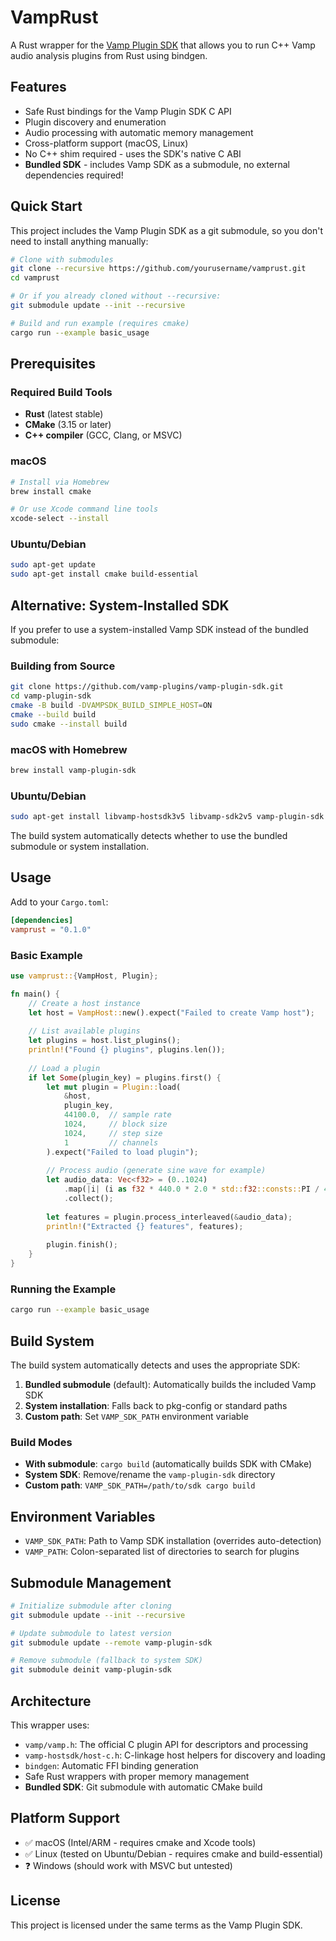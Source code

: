 # VampRust

A Rust wrapper for the [Vamp Plugin SDK](https://github.com/vamp-plugins/vamp-plugin-sdk) that allows you to run C++ Vamp audio analysis plugins from Rust using bindgen.

## Features

- Safe Rust bindings for the Vamp Plugin SDK C API
- Plugin discovery and enumeration
- Audio processing with automatic memory management
- Cross-platform support (macOS, Linux)
- No C++ shim required - uses the SDK's native C ABI
- **Bundled SDK** - includes Vamp SDK as a submodule, no external dependencies required!

## Quick Start

This project includes the Vamp Plugin SDK as a git submodule, so you don't need to install anything manually:

```bash
# Clone with submodules
git clone --recursive https://github.com/yourusername/vamprust.git
cd vamprust

# Or if you already cloned without --recursive:
git submodule update --init --recursive

# Build and run example (requires cmake)
cargo run --example basic_usage
```

## Prerequisites

### Required Build Tools

- **Rust** (latest stable)
- **CMake** (3.15 or later)
- **C++ compiler** (GCC, Clang, or MSVC)

### macOS
```bash
# Install via Homebrew
brew install cmake

# Or use Xcode command line tools
xcode-select --install
```

### Ubuntu/Debian
```bash
sudo apt-get update
sudo apt-get install cmake build-essential
```

## Alternative: System-Installed SDK

If you prefer to use a system-installed Vamp SDK instead of the bundled submodule:

### Building from Source
```bash
git clone https://github.com/vamp-plugins/vamp-plugin-sdk.git
cd vamp-plugin-sdk
cmake -B build -DVAMPSDK_BUILD_SIMPLE_HOST=ON
cmake --build build
sudo cmake --install build
```

### macOS with Homebrew
```bash
brew install vamp-plugin-sdk
```

### Ubuntu/Debian
```bash
sudo apt-get install libvamp-hostsdk3v5 libvamp-sdk2v5 vamp-plugin-sdk
```

The build system automatically detects whether to use the bundled submodule or system installation.

## Usage

Add to your `Cargo.toml`:

```toml
[dependencies]
vamprust = "0.1.0"
```

### Basic Example

```rust
use vamprust::{VampHost, Plugin};

fn main() {
    // Create a host instance
    let host = VampHost::new().expect("Failed to create Vamp host");
    
    // List available plugins
    let plugins = host.list_plugins();
    println!("Found {} plugins", plugins.len());
    
    // Load a plugin
    if let Some(plugin_key) = plugins.first() {
        let mut plugin = Plugin::load(
            &host,
            plugin_key,
            44100.0,  // sample rate
            1024,     // block size
            1024,     // step size  
            1         // channels
        ).expect("Failed to load plugin");
        
        // Process audio (generate sine wave for example)
        let audio_data: Vec<f32> = (0..1024)
            .map(|i| (i as f32 * 440.0 * 2.0 * std::f32::consts::PI / 44100.0).sin())
            .collect();
            
        let features = plugin.process_interleaved(&audio_data);
        println!("Extracted {} features", features);
        
        plugin.finish();
    }
}
```

### Running the Example

```bash
cargo run --example basic_usage
```

## Build System

The build system automatically detects and uses the appropriate SDK:

1. **Bundled submodule** (default): Automatically builds the included Vamp SDK
2. **System installation**: Falls back to pkg-config or standard paths
3. **Custom path**: Set `VAMP_SDK_PATH` environment variable

### Build Modes

- **With submodule**: `cargo build` (automatically builds SDK with CMake)
- **System SDK**: Remove/rename the `vamp-plugin-sdk` directory
- **Custom path**: `VAMP_SDK_PATH=/path/to/sdk cargo build`

## Environment Variables

- `VAMP_SDK_PATH`: Path to Vamp SDK installation (overrides auto-detection)
- `VAMP_PATH`: Colon-separated list of directories to search for plugins

## Submodule Management

```bash
# Initialize submodule after cloning
git submodule update --init --recursive

# Update submodule to latest version
git submodule update --remote vamp-plugin-sdk

# Remove submodule (fallback to system SDK)
git submodule deinit vamp-plugin-sdk
```

## Architecture

This wrapper uses:

- `vamp/vamp.h`: The official C plugin API for descriptors and processing
- `vamp-hostsdk/host-c.h`: C-linkage host helpers for discovery and loading
- `bindgen`: Automatic FFI binding generation
- Safe Rust wrappers with proper memory management
- **Bundled SDK**: Git submodule with automatic CMake build

## Platform Support

- ✅ macOS (Intel/ARM - requires cmake and Xcode tools)
- ✅ Linux (tested on Ubuntu/Debian - requires cmake and build-essential)
- ❓ Windows (should work with MSVC but untested)

## License

This project is licensed under the same terms as the Vamp Plugin SDK.